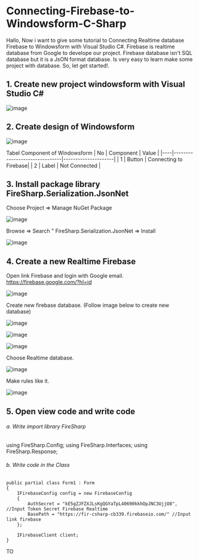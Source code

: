 # Connecting-Firebase-to-Windowsform-C-Sharp

Hallo, Now i want to give some tutorial to Connecting Realtime database Firebase to Windowsform with Visual Studio C#. Firebase is realtime database from Google to develope our project. Firebase database isn't SQL database but it is a JsON format database. Is very easy to learn make some project with database. So, let get started!.

## 1. Create new project windowsform with Visual Studio C#

![image](https://user-images.githubusercontent.com/49858542/91786585-2581b980-ec32-11ea-804e-053361142342.png)

## 2. Create design of Windowsform

![image](https://user-images.githubusercontent.com/49858542/91786918-f3248c00-ec32-11ea-8b2d-604eee02873b.png)

Tabel Component of Windowsform
| No |           Component           |         Value       |
|----|-------------------------------|---------------------|
| 1 | Button  | Connecting to Firebase|
| 2 | Label | Not Connected |

## 3. Install package library FireSharp.Serialization.JsonNet

Choose Project => Manage NuGet Package

![image](https://user-images.githubusercontent.com/49858542/91787301-c0c75e80-ec33-11ea-8d2a-6baf5c7db57b.png)

Browse => Search " FireSharp.Serialization.JsonNet => Install

![image](https://user-images.githubusercontent.com/49858542/91787325-d046a780-ec33-11ea-86ea-06b9be664939.png)


## 4. Create a new Realtime Firebase

Open link Firebase and login with Google email. https://firebase.google.com/?hl=id

![image](https://user-images.githubusercontent.com/49858542/91787542-582cb180-ec34-11ea-868f-1eb699632f01.png)

Create new firebase database. (Follow image below to create new database)

![image](https://user-images.githubusercontent.com/49858542/91787605-785c7080-ec34-11ea-9768-05a360510f6d.png)

![image](https://user-images.githubusercontent.com/49858542/91787614-7db9bb00-ec34-11ea-87cd-d098afc21048.png)


![image](https://user-images.githubusercontent.com/49858542/91787619-81e5d880-ec34-11ea-8662-38f6375fb9fc.png)

Choose Realtime database.

![image](https://user-images.githubusercontent.com/49858542/91787731-b8bbee80-ec34-11ea-8b5a-54674ee44986.png)

Make rules like it.

![image](https://user-images.githubusercontent.com/49858542/91787748-c3768380-ec34-11ea-9752-b8119a040621.png)

## 5. Open view code and write code

###### a. Write import library FireSharp

using FireSharp.Config;
using FireSharp.Interfaces;
using FireSharp.Response;

###### b. Write code in the Class

    public partial class Form1 : Form
    {
        IFirebaseConfig config = new FirebaseConfig
        {
            AuthSecret = "kE5gZJFZXJLsKgQGYaTpL40690kkhOpJNC3UjjO8", //Input Token Secret Firebase Realtime
            BasePath = "https://fir-csharp-cb339.firebaseio.com/" //Input link firebase
        };

        IFirebaseClient client;
    }

TO 







